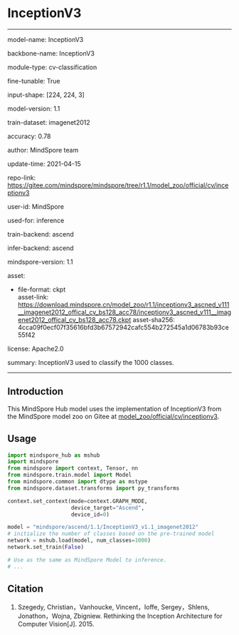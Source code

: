 # InceptionV3

---

model-name: InceptionV3

backbone-name: InceptionV3

module-type: cv-classification

fine-tunable: True

input-shape: [224, 224, 3]

model-version: 1.1

train-dataset: imagenet2012

accuracy: 0.78

author: MindSpore team

update-time: 2021-04-15

repo-link: <https://gitee.com/mindspore/mindspore/tree/r1.1/model_zoo/official/cv/inceptionv3>

user-id: MindSpore

used-for: inference

train-backend: ascend

infer-backend: ascend

mindspore-version: 1.1

asset:

-
    file-format: ckpt  
    asset-link: <https://download.mindspore.cn/model_zoo/r1.1/inceptionv3_ascned_v111__imagenet2012_offical_cv_bs128_acc78/inceptionv3_ascned_v111__imagenet2012_offical_cv_bs128_acc78.ckpt>
    asset-sha256: 4cca09f0ecf07f35616bfd3b67572942cafc554b272545a1d06783b93ce55f42

license: Apache2.0

summary: InceptionV3 used to classify the 1000 classes.

---

## Introduction

This MindSpore Hub model uses the implementation of InceptionV3 from the MindSpore model zoo on Gitee at [model_zoo/official/cv/inceptionv3](https://gitee.com/mindspore/mindspore/blob/r1.1/model_zoo/official/cv/inceptionv3/README.md).

## Usage

```python
import mindspore_hub as mshub
import mindspore
from mindspore import context, Tensor, nn
from mindspore.train.model import Model
from mindspore.common import dtype as mstype
from mindspore.dataset.transforms import py_transforms

context.set_context(mode=context.GRAPH_MODE,
                    device_target="Ascend",
                    device_id=0)

model = "mindspore/ascend/1.1/InceptionV3_v1.1_imagenet2012"
# initialize the number of classes based on the pre-trained model
network = mshub.load(model, num_classes=1000)
network.set_train(False)

# Use as the same as MindSpore Model to inference.
# ...
```

## Citation

1. Szegedy, Christian，Vanhoucke, Vincent，Ioffe, Sergey，Shlens, Jonathon，Wojna, Zbigniew. Rethinking the Inception Architecture for Computer Vision[J]. 2015.
